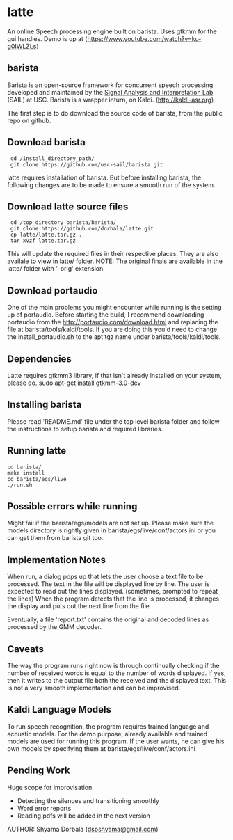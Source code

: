 # latte
An online Speech processing engine built on barista. Uses gtkmm for the gui handles.
Demo is up at (https://www.youtube.com/watch?v=ku-g0IWLZLs)

## barista
Barista is an open-source framework for concurrent speech processing 
developed and maintained by the 
[Signal Analysis and Interpretation Lab](http://sail.usc.edu) (SAIL) at USC.
Barista is a wrapper inturn, on Kaldi. (http://kaldi-asr.org) 

The first step is to do download the source code of barista, from the public repo on github.
## Download barista
     cd /install_directory_path/
     git clone https://github.com/usc-sail/barista.git

latte requires installation of barista. But before installing barista, the following changes are to be made to ensure a smooth run of the system.
## Download latte source files
     cd /top_directory_barista/barista/
     git clone https://github.com/dorbala/latte.git
     cp latte/latte.tar.gz .
     tar xvzf latte.tar.gz
This will update the required files in their respective places. They are also availale to view in latte/ folder.
NOTE: The original finals are available in the latte/ folder with '-orig' extension.

## Download portaudio
One of the main problems you might encounter while running is the setting up of portaudio.
Before starting the build, I recommend downloading portaudio from the http://portaudio.com/download.html and replacing the file at barista/tools/kaldi/tools.
If you are doing this you'd need to change the install_portaudio.sh to the apt tgz name under barista/tools/kaldi/tools.

## Dependencies
Latte requires gtkmm3 library, if that isn't already installed on your system, please do.
    sudo apt-get install gtkmm-3.0-dev

## Installing barista
Please read 'README.md' file under the top level barista folder and 
follow the instructions to setup barista and required libraries.

## Running latte
    cd barista/
    make install
    cd barista/egs/live
    ./run.sh
    
## Possible errors while running
Might fail if the barista/egs/models are not set up. 
Please make sure the models directory is rightly given in barista/egs/live/conf/actors.ini or you can get them from barista git too.

## Implementation Notes
When run, a dialog pops up that lets the user choose a text file to be processed.
The text in the file will be displayed line by line.
The user is expected to read out the lines displayed. (sometimes, prompted to repeat the lines)
When the program detects that the line is processed, it changes the display and puts out the next line from the file.

Eventually, a file 'report.txt' contains the original and decoded lines as processed by the GMM decoder.

## Caveats
The way the program runs right now is through continually checking if the number of received words
is equal to the number of words displayed. If yes, then it writes to the output file both the received and the 
displayed text.
This is not a very smooth implementation and can be improvised.

## Kaldi Language Models
To run speech recognition, the program requires trained language and acoustic models.
For the demo purpose, already available and trained models are used for running this program.
If the user wants, he can give his own models by specifying them at barista/egs/live/conf/actors.ini

## Pending Work
Huge scope for improvisation. 
- Detecting the silences and transitioning smoothly
- Word error reports
- Reading pdfs will be added in the next version

AUTHOR: Shyama Dorbala (dspshyama@gmail.com)
